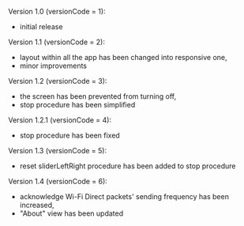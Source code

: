 Version 1.0 (versionCode = 1):
  - initial release

Version 1.1 (versionCode = 2):
  - layout within all the app has been changed into responsive one,
  - minor improvements

Version 1.2 (versionCode = 3):
  - the screen has been prevented from turning off,
  - stop procedure has been simplified

Version 1.2.1 (versionCode = 4):
  - stop procedure has been fixed

Version 1.3 (versionCode = 5):
  - reset sliderLeftRight procedure has been added to stop procedure

Version 1.4 (versionCode = 6):
  - acknowledge Wi-Fi Direct packets' sending frequency has been increased,
  - "About" view has been updated
